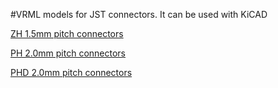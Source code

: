 #VRML models for JST connectors. It can be used with KiCAD

[ZH 1.5mm pitch connectors](http://www.jst-mfg.com/product/pdf/eng/eZH.pdf)

[PH 2.0mm pitch connectors](http://www.jst-mfg.com/product/pdf/eng/ePH.pdf)

[PHD 2.0mm pitch connectors](http://www.jst-mfg.com/product/pdf/eng/ePHD.pdf)

